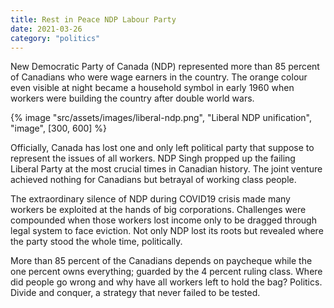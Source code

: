 ```yaml
---
title: Rest in Peace NDP Labour Party
date: 2021-03-26
category: "politics"
---
```


New Democratic Party of Canada (NDP) represented more than 85 percent of Canadians who were wage earners in the country. The orange colour even visible at night became a household symbol in early 1960 when workers were building the country after double world wars.

<!-- excerpt -->

{% image "src/assets/images/liberal-ndp.png", "Liberal NDP unification", "image", [300, 600] %}

Officially, Canada has lost one and only left political party that suppose to represent the issues of all workers. NDP Singh propped up the failing Liberal Party at the most crucial times in Canadian history. The joint venture achieved nothing for Canadians but betrayal of working class people.

The extraordinary silence of NDP during COVID19 crisis made many workers be exploited at the hands of big corporations. Challenges were compounded when those workers lost income only to be dragged through legal system to face eviction. Not only NDP lost its roots but revealed where the party stood the whole time, politically.

More than 85 percent of the Canadians depends on paycheque while the one percent owns everything; guarded by the 4 percent ruling class. Where did people go wrong and why have all workers left to hold the bag? Politics. Divide and conquer, a strategy that never failed to be tested.
